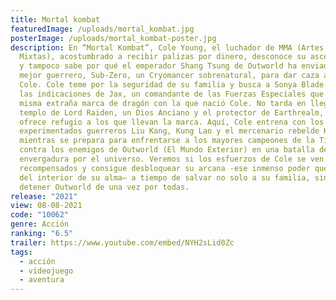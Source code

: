 ```yaml
---
title: Mortal kombat
featuredImage: /uploads/mortal_kombat.jpg
posterImage: /uploads/mortal_kombat-poster.jpg
description: En “Mortal Kombat”, Cole Young, el luchador de MMA (Artes Marciales
  Mixtas), acostumbrado a recibir palizas por dinero, desconoce su ascendencia,
  y tampoco sabe por qué el emperador Shang Tsung de Outworld ha enviado a su
  mejor guerrero, Sub-Zero, un Cryomancer sobrenatural, para dar caza a
  Cole. Cole teme por la seguridad de su familia y busca a Sonya Blade siguiendo
  las indicaciones de Jax, un comandante de las Fuerzas Especiales que tiene la
  misma extraña marca de dragón con la que nació Cole. No tarda en llegar al
  templo de Lord Raiden, un Dios Anciano y el protector de Earthrealm, que
  ofrece refugio a los que llevan la marca. Aquí, Cole entrena con los
  experimentados guerreros Liu Kang, Kung Lao y el mercenario rebelde Kano,
  mientras se prepara para enfrentarse a los mayores campeones de la Tierra
  contra los enemigos de Outworld (El Mundo Exterior) en una batalla de enorme
  envergadura por el universo. Veremos si los esfuerzos de Cole se ven
  recompensados y consigue desbloquear su arcana -ese inmenso poder que surge
  del interior de su alma— a tiempo de salvar no solo a su familia, sino para
  detener Outworld de una vez por todas.
release: "2021"
view: 08-08-2021
code: "10062"
genre: Acción
ranking: "6.5"
trailer: https://www.youtube.com/embed/NYH2sLid0Zc
tags:
  - acción
  - videojuego
  - aventura
---
```

